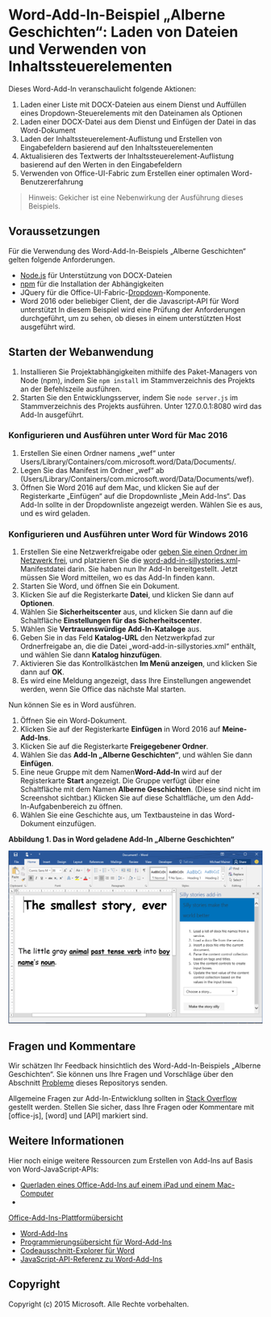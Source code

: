 # <a name="silly-stories-word-add-in-sample-load-files-and-use-content-controls"></a>Word-Add-In-Beispiel „Alberne Geschichten“: Laden von Dateien und Verwenden von Inhaltssteuerelementen

Dieses Word-Add-In veranschaulicht folgende Aktionen:

1. Laden einer Liste mit DOCX-Dateien aus einem Dienst und Auffüllen eines Dropdown-Steuerelements mit den Dateinamen als Optionen
2. Laden einer DOCX-Datei aus dem Dienst und Einfügen der Datei in das Word-Dokument
3. Laden der Inhaltssteuerelement-Auflistung und Erstellen von Eingabefeldern basierend auf den Inhaltssteuerelementen
4. Aktualisieren des Textwerts der Inhaltssteuerelement-Auflistung basierend auf den Werten in den Eingabefeldern
5. Verwenden von Office-UI-Fabric zum Erstellen einer optimalen Word-Benutzererfahrung

> Hinweis: Gekicher ist eine Nebenwirkung der Ausführung dieses Beispiels.

## <a name="prerequisites"></a>Voraussetzungen

Für die Verwendung des Word-Add-In-Beispiels „Alberne Geschichten“ gelten folgende Anforderungen.

* [Node.js](https://nodejs.org) für Unterstützung von DOCX-Dateien
* [npm](https://www.npmjs.com/) für die Installation der Abhängigkeiten
* JQuery für die Office-UI-Fabric-[Dropdown](dev.office.com/fabric/components/dropdown)-Komponente.
* Word 2016 oder beliebiger Client, der die Javascript-API für Word unterstützt In diesem Beispiel wird eine Prüfung der Anforderungen durchgeführt, um zu sehen, ob dieses in einem unterstützten Host ausgeführt wird.

## <a name="start-the-web-application"></a>Starten der Webanwendung

1. Installieren Sie Projektabhängigkeiten mithilfe des Paket-Managers von Node (npm), indem Sie ```npm install``` im Stammverzeichnis des Projekts an der Befehlszeile ausführen.
2. Starten Sie den Entwicklungsserver, indem Sie ```node server.js``` im Stammverzeichnis des Projekts ausführen. Unter 127.0.0.1:8080 wird das Add-In ausgeführt.

### <a name="configure-and-run-on-word-for-mac-2016"></a>Konfigurieren und Ausführen unter Word für Mac 2016

1. Erstellen Sie einen Ordner namens „wef“ unter Users/Library/Containers/com.microsoft.word/Data/Documents/.
2. Legen Sie das Manifest im Ordner „wef“ ab (Users/Library/Containers/com.microsoft.word/Data/Documents/wef).
3. Öffnen Sie Word 2016 auf dem Mac, und klicken Sie auf der Registerkarte „Einfügen“ auf die Dropdownliste „Mein Add-Ins“. Das Add-In sollte in der Dropdownliste angezeigt werden. Wählen Sie es aus, und es wird geladen.

### <a name="configure-and-run-on-word-for-windows-2016"></a>Konfigurieren und Ausführen unter Word für Windows 2016

1. Erstellen Sie eine Netzwerkfreigabe oder [geben Sie einen Ordner im Netzwerk frei](https://technet.microsoft.com/de-de/library/cc770880.aspx), und platzieren Sie die [word-add-in-sillystories.xml](word-add-in-sillystories.xml)-Manifestdatei darin. Sie haben nun Ihr Add-In bereitgestellt. Jetzt müssen Sie Word mitteilen, wo es das Add-In finden kann.
2. Starten Sie Word, und öffnen Sie ein Dokument.
3. Klicken Sie auf die Registerkarte **Datei**, und klicken Sie dann auf **Optionen**.
4. Wählen Sie **Sicherheitscenter** aus, und klicken Sie dann auf die Schaltfläche **Einstellungen für das Sicherheitscenter**.
5. Wählen Sie **Vertrauenswürdige Add-In-Kataloge** aus.
6. Geben Sie in das Feld **Katalog-URL** den Netzwerkpfad zur Ordnerfreigabe an, die die Datei „word-add-in-sillystories.xml“ enthält, und wählen Sie dann **Katalog hinzufügen**.
7. Aktivieren Sie das Kontrollkästchen **Im Menü anzeigen**, und klicken Sie dann auf **OK**.
8. Es wird eine Meldung angezeigt, dass Ihre Einstellungen angewendet werden, wenn Sie Office das nächste Mal starten. 

Nun können Sie es in Word ausführen. 

1. Öffnen Sie ein Word-Dokument. 
2. Klicken Sie auf der Registerkarte **Einfügen** in Word 2016 auf **Meine-Add-Ins**. 
3. Klicken Sie auf die Registerkarte **Freigegebener Ordner**.
4. Wählen Sie das **Add-In „Alberne Geschichten“**, und wählen Sie dann **Einfügen**.
5. Eine neue Gruppe mit dem Namen**Word-Add-In** wird auf der Registerkarte **Start** angezeigt. Die Gruppe verfügt über eine Schaltfläche mit dem Namen **Alberne Geschichten**. (Diese sind nicht im Screenshot sichtbar.) Klicken Sie auf diese Schaltfläche, um den Add-In-Aufgabenbereich zu öffnen.
6. Wählen Sie eine Geschichte aus, um Textbausteine in das Word-Dokument einzufügen.

__Abbildung 1. Das in Word geladene Add-In „Alberne Geschichten“__

![Abbildung der Word-Anwendung mit geladenem Add-In „Alberne Geschichten“](../readme-images/sillystoriesUI.PNG)

## <a name="questions-and-comments"></a>Fragen und Kommentare

Wir schätzen Ihr Feedback hinsichtlich des Word-Add-In-Beispiels „Alberne Geschichten“. Sie können uns Ihre Fragen und Vorschläge über den Abschnitt [Probleme](https://github.com/OfficeDev/Word-Add-in-SIllyStories/issues) dieses Repositorys senden.

Allgemeine Fragen zur Add-In-Entwicklung sollten in [Stack Overflow](http://stackoverflow.com/questions/tagged/Office365+API) gestellt werden. Stellen Sie sicher, dass Ihre Fragen oder Kommentare mit [office-js], [word] und [API] markiert sind.

## <a name="learn-more"></a>Weitere Informationen

Hier noch einige weitere Ressourcen zum Erstellen von Add-Ins auf Basis von Word-JavaScript-APIs:

* [Querladen eines Office-Add-Ins auf einem iPad und einem Mac-Computer](http://dev.office.com/docs/add-ins/testing/sideload-an-office-add-in-on-ipad-and-mac)
* 

  [Office-Add-Ins-Plattformübersicht](https://msdn.microsoft.com/de-de/library/office/jj220082.aspx)
* [Word-Add-Ins](https://github.com/OfficeDev/office-js-docs/blob/master/word/word-add-ins.md)
* [Programmierungsübersicht für Word-Add-Ins](https://github.com/OfficeDev/office-js-docs/blob/master/word/word-add-ins-programming-guide.md)
* [Codeausschnitt-Explorer für Word](http://officesnippetexplorer.azurewebsites.net/#/snippets/word)
* [JavaScript-API-Referenz zu Word-Add-Ins](https://github.com/OfficeDev/office-js-docs/tree/master/word/word-add-ins-javascript-reference)

## <a name="copyright"></a>Copyright
Copyright (c) 2015 Microsoft. Alle Rechte vorbehalten.
